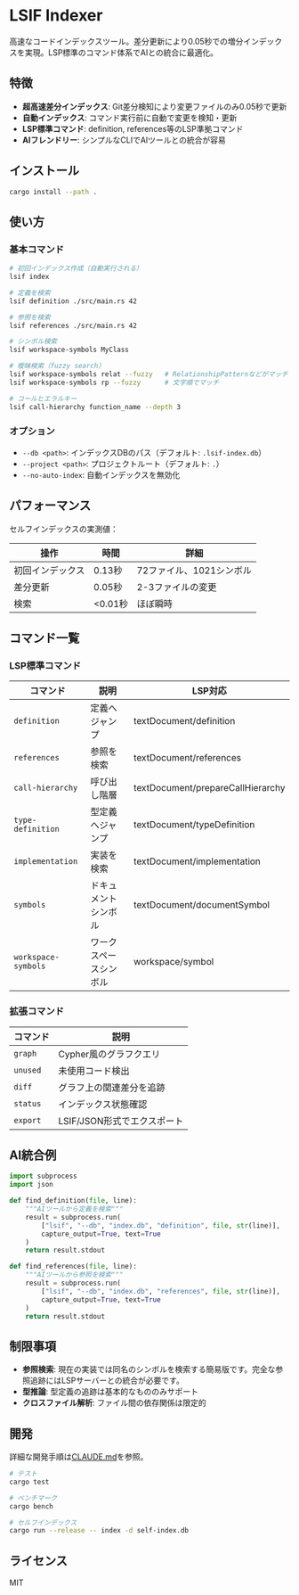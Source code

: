 # LSIF Indexer

高速なコードインデックスツール。差分更新により0.05秒での増分インデックスを実現。LSP標準のコマンド体系でAIとの統合に最適化。

## 特徴

- **超高速差分インデックス**: Git差分検知により変更ファイルのみ0.05秒で更新
- **自動インデックス**: コマンド実行前に自動で変更を検知・更新
- **LSP標準コマンド**: definition, references等のLSP準拠コマンド
- **AIフレンドリー**: シンプルなCLIでAIツールとの統合が容易

## インストール

```bash
cargo install --path .
```

## 使い方

### 基本コマンド

```bash
# 初回インデックス作成（自動実行される）
lsif index

# 定義を検索
lsif definition ./src/main.rs 42

# 参照を検索
lsif references ./src/main.rs 42

# シンボル検索
lsif workspace-symbols MyClass

# 曖昧検索（fuzzy search）
lsif workspace-symbols relat --fuzzy   # RelationshipPatternなどがマッチ
lsif workspace-symbols rp --fuzzy      # 文字順でマッチ

# コールヒエラルキー
lsif call-hierarchy function_name --depth 3
```

### オプション

- `--db <path>`: インデックスDBのパス（デフォルト: `.lsif-index.db`）
- `--project <path>`: プロジェクトルート（デフォルト: `.`）
- `--no-auto-index`: 自動インデックスを無効化

## パフォーマンス

セルフインデックスの実測値：

| 操作 | 時間 | 詳細 |
|------|------|------|
| 初回インデックス | 0.13秒 | 72ファイル、1021シンボル |
| 差分更新 | 0.05秒 | 2-3ファイルの変更 |
| 検索 | <0.01秒 | ほぼ瞬時 |

## コマンド一覧

### LSP標準コマンド

| コマンド | 説明 | LSP対応 |
|----------|------|---------|
| `definition` | 定義へジャンプ | textDocument/definition |
| `references` | 参照を検索 | textDocument/references |
| `call-hierarchy` | 呼び出し階層 | textDocument/prepareCallHierarchy |
| `type-definition` | 型定義へジャンプ | textDocument/typeDefinition |
| `implementation` | 実装を検索 | textDocument/implementation |
| `symbols` | ドキュメントシンボル | textDocument/documentSymbol |
| `workspace-symbols` | ワークスペースシンボル | workspace/symbol |

### 拡張コマンド

| コマンド | 説明 |
|----------|------|
| `graph` | Cypher風のグラフクエリ |
| `unused` | 未使用コード検出 |
| `diff` | グラフ上の関連差分を追跡 |
| `status` | インデックス状態確認 |
| `export` | LSIF/JSON形式でエクスポート |

## AI統合例

```python
import subprocess
import json

def find_definition(file, line):
    """AIツールから定義を検索"""
    result = subprocess.run(
        ["lsif", "--db", "index.db", "definition", file, str(line)],
        capture_output=True, text=True
    )
    return result.stdout

def find_references(file, line):
    """AIツールから参照を検索"""
    result = subprocess.run(
        ["lsif", "--db", "index.db", "references", file, str(line)],
        capture_output=True, text=True
    )
    return result.stdout
```

## 制限事項

- **参照検索**: 現在の実装では同名のシンボルを検索する簡易版です。完全な参照追跡にはLSPサーバーとの統合が必要です。
- **型推論**: 型定義の追跡は基本的なもののみサポート
- **クロスファイル解析**: ファイル間の依存関係は限定的

## 開発

詳細な開発手順は[CLAUDE.md](CLAUDE.md)を参照。

```bash
# テスト
cargo test

# ベンチマーク
cargo bench

# セルフインデックス
cargo run --release -- index -d self-index.db
```

## ライセンス

MIT